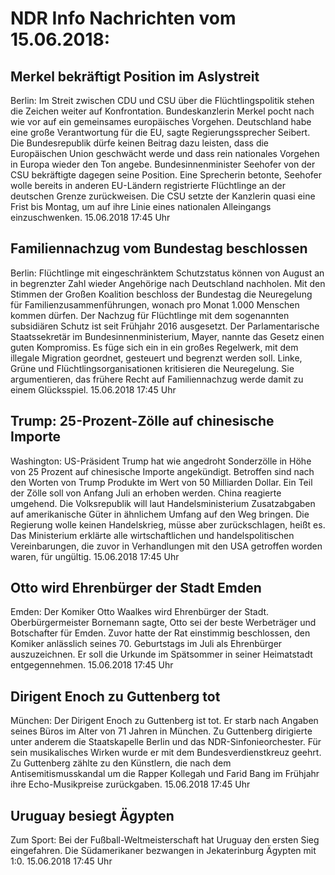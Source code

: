 # NDR Info Nachrichten vom 15.06.2018:


## Merkel bekräftigt Position im Aslystreit
Berlin: Im Streit zwischen CDU und CSU über die Flüchtlingspolitik stehen die Zeichen weiter auf Konfrontation. Bundeskanzlerin Merkel pocht nach wie vor auf ein gemeinsames europäisches Vorgehen. Deutschland habe eine große Verantwortung für die EU, sagte Regierungssprecher Seibert. Die Bundesrepublik dürfe keinen Beitrag dazu leisten, dass die Europäischen Union geschwächt werde und dass rein nationales Vorgehen in Europa wieder den Ton angebe. Bundesinnenminister Seehofer von der CSU bekräftigte dagegen seine Position. Eine Sprecherin betonte, Seehofer wolle bereits in anderen EU-Ländern registrierte Flüchtlinge an der deutschen Grenze zurückweisen. Die CSU setzte der Kanzlerin quasi eine Frist bis Montag, um auf ihre Linie eines nationalen Alleingangs einzuschwenken. 15.06.2018 17:45 Uhr 

## Familiennachzug vom Bundestag beschlossen
Berlin:        Flüchtlinge mit eingeschränktem Schutzstatus können von August an in begrenzter Zahl wieder Angehörige nach Deutschland nachholen. Mit den Stimmen der Großen Koalition beschloss der Bundestag die Neuregelung für Familienzusammenführungen, wonach pro Monat 1.000 Menschen kommen dürfen. Der Nachzug für Flüchtlinge mit dem sogenannten subsidiären Schutz ist seit Frühjahr 2016 ausgesetzt. Der Parlamentarische Staatssekretär im Bundesinnenministerium, Mayer, nannte das Gesetz einen guten Kompromiss. Es füge sich ein in ein großes Regelwerk, mit dem illegale Migration geordnet, gesteuert und begrenzt werden soll. Linke, Grüne und Flüchtlingsorganisationen kritisieren die Neuregelung. Sie argumentieren, das frühere Recht auf Familiennachzug werde damit zu einem Glücksspiel. 15.06.2018 17:45 Uhr 

## Trump: 25-Prozent-Zölle auf chinesische Importe
Washington: US-Präsident Trump hat wie angedroht Sonderzölle in Höhe von 25 Prozent auf chinesische Importe angekündigt. Betroffen sind nach den Worten von Trump Produkte im Wert von 50 Milliarden Dollar. Ein Teil der Zölle soll von Anfang Juli an erhoben werden. China reagierte umgehend. Die Volksrepublik will laut Handelsministerium Zusatzabgaben auf amerikanische Güter in ähnlichem Umfang auf den Weg bringen. Die Regierung wolle keinen Handelskrieg, müsse aber zurückschlagen, heißt es. Das Ministerium erklärte alle wirtschaftlichen und handelspolitischen Vereinbarungen, die zuvor in Verhandlungen mit den USA getroffen worden waren, für ungültig. 15.06.2018 17:45 Uhr 

## Otto wird Ehrenbürger der Stadt Emden
Emden: Der Komiker Otto Waalkes wird Ehrenbürger der Stadt. Oberbürgermeister Bornemann sagte, Otto sei der beste Werbeträger und Botschafter für Emden. Zuvor hatte der Rat einstimmig beschlossen, den Komiker anlässlich seines 70. Geburtstags im Juli als Ehrenbürger auszuzeichnen. Er soll die Urkunde im Spätsommer in seiner Heimatstadt entgegennehmen. 15.06.2018 17:45 Uhr 

## Dirigent Enoch zu Guttenberg tot
München: Der Dirigent Enoch zu Guttenberg ist tot. Er starb nach Angaben seines Büros im Alter von 71 Jahren in München. Zu Guttenberg dirigierte unter anderem die Staatskapelle Berlin und das NDR-Sinfonieorchester. Für sein musikalisches Wirken wurde er mit dem Bundesverdienstkreuz geehrt. Zu Guttenberg zählte zu den Künstlern, die nach dem Antisemitismusskandal um die Rapper Kollegah und Farid Bang im Frühjahr ihre Echo-Musikpreise zurückgaben. 15.06.2018 17:45 Uhr 

## Uruguay besiegt Ägypten
Zum Sport: Bei der Fußball-Weltmeisterschaft hat Uruguay den ersten Sieg eingefahren. Die Südamerikaner bezwangen in Jekaterinburg Ägypten mit 1:0. 15.06.2018 17:45 Uhr 
